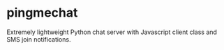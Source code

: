 pingmechat
==========

Extremely lightweight Python chat server with Javascript client class and SMS join notifications.
